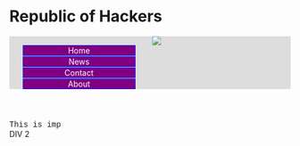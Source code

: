 <!DOCTYPE html>
<html>
<head>
<meta charset="utf-8">
<title>Republic of Hackers</title>
<style>
/* Styles go here. */
header li {
  list-style: none;
}
ul {
  background-color: #dddddd;
}

li a {
  display: block;
  padding: 8px;
  background-color: #dddddd;
}
a:link, a:visited {
  text-decoration: none;
  background-color: purple;
  border: 1px solid blue;
  color: white;
  <
  display: block;
  width: 200px;
  text-align: center;
  margin-bottom: 1px;
}

a:hover, a:active {
  background-color: orange;
  color: purple;
}

section div:nth-child(odd) {
  background-color: yellow;
}
body{
  background-image: url("https://wallpapercave.com/wp/5KnwccW.jpg")
  background-size: 100%;
}

</style>
</head>
<body>
<h1>Republic of Hackers</h1>



<header>
  <ul><img src="https://media-exp1.licdn.com/dms/image/C4E0BAQH8C9iMcnpulQ/company-logo_200_200/0?e=2159024400&v=beta&t=yfo7NZHdBqcj9-VBeu39LFngLBCPF0FOF6ZppvPQbIY">
  <li><a href="default.asp">Home</a></li>
  <li><a href="news.asp">News</a></li>
  <li><a href="contact.asp">Contact</a></li>
  <li><a href="about.asp">About</a></li>
</ul>
</header>

<section>
  <div style="font-family:courier;">This is imp</div>
  <div>DIV 2</div>
</section>

</body>
</html>
